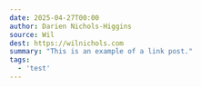```yaml
---
date: 2025-04-27T00:00
author: Darien Nichols-Higgins
source: Wil
dest: https://wilnichols.com
summary: "This is an example of a link post."
tags: 
  - 'test'
---
```


